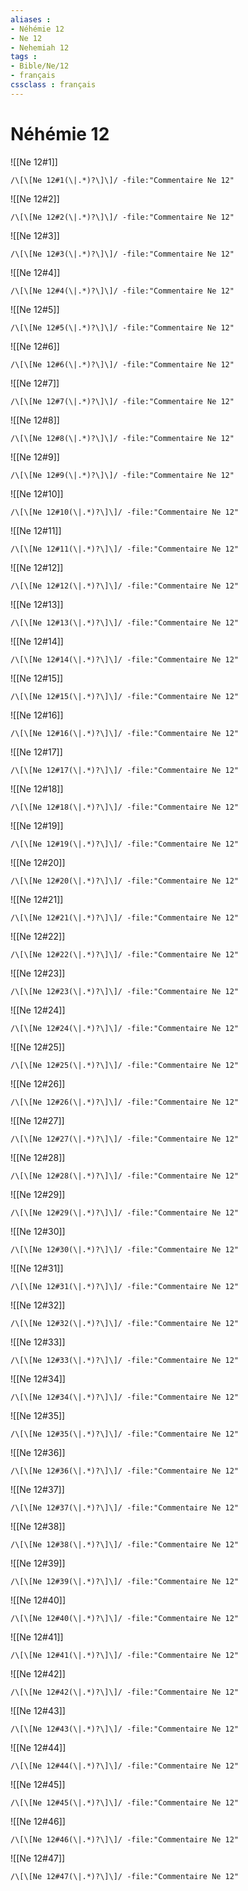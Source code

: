 ```yaml
---
aliases : 
- Néhémie 12
- Ne 12
- Nehemiah 12
tags : 
- Bible/Ne/12
- français
cssclass : français
---
```


# Néhémie 12

![[Ne 12#1]]

```query
/\[\[Ne 12#1(\|.*)?\]\]/ -file:"Commentaire Ne 12"
```

![[Ne 12#2]]

```query
/\[\[Ne 12#2(\|.*)?\]\]/ -file:"Commentaire Ne 12"
```

![[Ne 12#3]]

```query
/\[\[Ne 12#3(\|.*)?\]\]/ -file:"Commentaire Ne 12"
```

![[Ne 12#4]]

```query
/\[\[Ne 12#4(\|.*)?\]\]/ -file:"Commentaire Ne 12"
```

![[Ne 12#5]]

```query
/\[\[Ne 12#5(\|.*)?\]\]/ -file:"Commentaire Ne 12"
```

![[Ne 12#6]]

```query
/\[\[Ne 12#6(\|.*)?\]\]/ -file:"Commentaire Ne 12"
```

![[Ne 12#7]]

```query
/\[\[Ne 12#7(\|.*)?\]\]/ -file:"Commentaire Ne 12"
```

![[Ne 12#8]]

```query
/\[\[Ne 12#8(\|.*)?\]\]/ -file:"Commentaire Ne 12"
```

![[Ne 12#9]]

```query
/\[\[Ne 12#9(\|.*)?\]\]/ -file:"Commentaire Ne 12"
```

![[Ne 12#10]]

```query
/\[\[Ne 12#10(\|.*)?\]\]/ -file:"Commentaire Ne 12"
```

![[Ne 12#11]]

```query
/\[\[Ne 12#11(\|.*)?\]\]/ -file:"Commentaire Ne 12"
```

![[Ne 12#12]]

```query
/\[\[Ne 12#12(\|.*)?\]\]/ -file:"Commentaire Ne 12"
```

![[Ne 12#13]]

```query
/\[\[Ne 12#13(\|.*)?\]\]/ -file:"Commentaire Ne 12"
```

![[Ne 12#14]]

```query
/\[\[Ne 12#14(\|.*)?\]\]/ -file:"Commentaire Ne 12"
```

![[Ne 12#15]]

```query
/\[\[Ne 12#15(\|.*)?\]\]/ -file:"Commentaire Ne 12"
```

![[Ne 12#16]]

```query
/\[\[Ne 12#16(\|.*)?\]\]/ -file:"Commentaire Ne 12"
```

![[Ne 12#17]]

```query
/\[\[Ne 12#17(\|.*)?\]\]/ -file:"Commentaire Ne 12"
```

![[Ne 12#18]]

```query
/\[\[Ne 12#18(\|.*)?\]\]/ -file:"Commentaire Ne 12"
```

![[Ne 12#19]]

```query
/\[\[Ne 12#19(\|.*)?\]\]/ -file:"Commentaire Ne 12"
```

![[Ne 12#20]]

```query
/\[\[Ne 12#20(\|.*)?\]\]/ -file:"Commentaire Ne 12"
```

![[Ne 12#21]]

```query
/\[\[Ne 12#21(\|.*)?\]\]/ -file:"Commentaire Ne 12"
```

![[Ne 12#22]]

```query
/\[\[Ne 12#22(\|.*)?\]\]/ -file:"Commentaire Ne 12"
```

![[Ne 12#23]]

```query
/\[\[Ne 12#23(\|.*)?\]\]/ -file:"Commentaire Ne 12"
```

![[Ne 12#24]]

```query
/\[\[Ne 12#24(\|.*)?\]\]/ -file:"Commentaire Ne 12"
```

![[Ne 12#25]]

```query
/\[\[Ne 12#25(\|.*)?\]\]/ -file:"Commentaire Ne 12"
```

![[Ne 12#26]]

```query
/\[\[Ne 12#26(\|.*)?\]\]/ -file:"Commentaire Ne 12"
```

![[Ne 12#27]]

```query
/\[\[Ne 12#27(\|.*)?\]\]/ -file:"Commentaire Ne 12"
```

![[Ne 12#28]]

```query
/\[\[Ne 12#28(\|.*)?\]\]/ -file:"Commentaire Ne 12"
```

![[Ne 12#29]]

```query
/\[\[Ne 12#29(\|.*)?\]\]/ -file:"Commentaire Ne 12"
```

![[Ne 12#30]]

```query
/\[\[Ne 12#30(\|.*)?\]\]/ -file:"Commentaire Ne 12"
```

![[Ne 12#31]]

```query
/\[\[Ne 12#31(\|.*)?\]\]/ -file:"Commentaire Ne 12"
```

![[Ne 12#32]]

```query
/\[\[Ne 12#32(\|.*)?\]\]/ -file:"Commentaire Ne 12"
```

![[Ne 12#33]]

```query
/\[\[Ne 12#33(\|.*)?\]\]/ -file:"Commentaire Ne 12"
```

![[Ne 12#34]]

```query
/\[\[Ne 12#34(\|.*)?\]\]/ -file:"Commentaire Ne 12"
```

![[Ne 12#35]]

```query
/\[\[Ne 12#35(\|.*)?\]\]/ -file:"Commentaire Ne 12"
```

![[Ne 12#36]]

```query
/\[\[Ne 12#36(\|.*)?\]\]/ -file:"Commentaire Ne 12"
```

![[Ne 12#37]]

```query
/\[\[Ne 12#37(\|.*)?\]\]/ -file:"Commentaire Ne 12"
```

![[Ne 12#38]]

```query
/\[\[Ne 12#38(\|.*)?\]\]/ -file:"Commentaire Ne 12"
```

![[Ne 12#39]]

```query
/\[\[Ne 12#39(\|.*)?\]\]/ -file:"Commentaire Ne 12"
```

![[Ne 12#40]]

```query
/\[\[Ne 12#40(\|.*)?\]\]/ -file:"Commentaire Ne 12"
```

![[Ne 12#41]]

```query
/\[\[Ne 12#41(\|.*)?\]\]/ -file:"Commentaire Ne 12"
```

![[Ne 12#42]]

```query
/\[\[Ne 12#42(\|.*)?\]\]/ -file:"Commentaire Ne 12"
```

![[Ne 12#43]]

```query
/\[\[Ne 12#43(\|.*)?\]\]/ -file:"Commentaire Ne 12"
```

![[Ne 12#44]]

```query
/\[\[Ne 12#44(\|.*)?\]\]/ -file:"Commentaire Ne 12"
```

![[Ne 12#45]]

```query
/\[\[Ne 12#45(\|.*)?\]\]/ -file:"Commentaire Ne 12"
```

![[Ne 12#46]]

```query
/\[\[Ne 12#46(\|.*)?\]\]/ -file:"Commentaire Ne 12"
```

![[Ne 12#47]]

```query
/\[\[Ne 12#47(\|.*)?\]\]/ -file:"Commentaire Ne 12"
```

